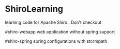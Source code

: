 # ShiroLearning
learning code for Apache Shiro . Don't checkout

#shiro-webapp
web application without spring support

#shiro-spring
spring configurations with stormpath
